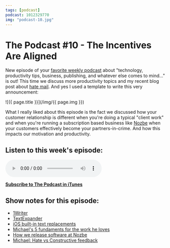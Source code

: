 ```yaml
---
tags: [podcast]
podcast: 1012329770
img: "podcast-10.jpg"
---
```


# The Podcast #10 - The Incentives Are Aligned

New episode of your [favorite weekly podcast][p] about "technology, productivity tips, business, publishing, and whatever else comes to mind..." is out! This time we discuss more productivity topics and my recent blog post about [hate mail](/feedback). And yes I used a template to write this very announcement:

<!--More-->

![{{ page.title }}](/img/{{ page.img }})

What I really liked about this episode is the fact we discussed how your customer relationship is different when you're doing a typical "client work" and when you're running a subscription based business like [Nozbe][n] when your customers effectively become your partners-in-crime. And how this impacts our motivation and productivity.

## Listen to this week's episode:

<audio controls>
<source src="https://files.nozbe.com/podcast/010.mp3" type="audio/mpeg">
</audio>

**[Subscribe to The Podcast in iTunes][i]**

## Show notes for this episode:

  * [1Writer](http://1writerapp.com/)
  * [TextExpander](https://smilesoftware.com/TextExpander/index.html)
  * [iOS built-in text replacements](http://www.imore.com/how-to-setup-text-keyboard-shortcuts-iphone-ipad-ios)
  * [Michael's 5 fundaments for the work he loves](/5-loves/)
  * [How we release software at Nozbe](/ournozbe/)
  * [Michael: Hate vs Constructive feedback](/feedback/)

[e]: /podcast-10
[p]: /podcast
[n]: https://michael.gratis/nozbe
[r]: https://michael.gratis/radex
[i]: https://michael.gratis/thepodcast